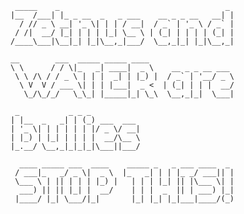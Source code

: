      _____    _                                     _ 
    |__  /___| |_ _ __  _   _ ___    __ _ _ __   __| |
      / // _ \ __| '_ \| | | / __|  / _` | '_ \ / _` |
     / /|  __/ |_| | | | |_| \__ \ | (_| | | | | (_| |
    /____\___|\__|_| |_|\__,_|___/  \__,_|_| |_|\__,_|
                                                      
    __        ___  _____ _____ ____                   
    \ \      / / \|_   _| ____|  _ \    __ _ _ __ ___ 
     \ \ /\ / / _ \ | | |  _| | |_) |  / _` | '__/ _ \
      \ V  V / ___ \| | | |___|  _ <  | (_| | | |  __/
       \_/\_/_/   \_\_| |_____|_| \_\  \__,_|_|  \___|
                                                      
     _           _ _ _           
    | |__  _   _| | (_) ___  ___ 
    | '_ \| | | | | | |/ _ \/ __|
    | |_) | |_| | | | |  __/\__ \
    |_.__/ \__,_|_|_|_|\___||___/
                                 
      ____ _____ ___  ____    _____ _   _ ___ ____  _ 
     / ___|_   _/ _ \|  _ \  |_   _| | | |_ _/ ___|| |
     \___ \ | || | | | |_) |   | | | |_| || |\___ \| |
      ___) || || |_| |  __/    | | |  _  || | ___) |_|
     |____/ |_| \___/|_|       |_| |_| |_|___|____/(_)
                                                      
